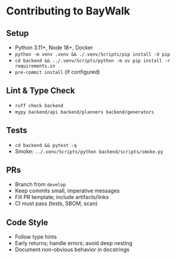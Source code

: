 # Contributing to BayWalk

## Setup
- Python 3.11+, Node 18+, Docker
- `python -m venv .venv && ./.venv/Scripts/pip install -U pip`
- `cd backend && ../.venv/Scripts/python -m uv pip install -r requirements.in`
- `pre-commit install` (if configured)

## Lint & Type Check
- `ruff check backend`
- `mypy backend/api backend/planners backend/generators`

## Tests
- `cd backend && pytest -q`
- Smoke: `../.venv/Scripts/python backend/scripts/smoke.py`

## PRs
- Branch from `develop`
- Keep commits small, imperative messages
- Fill PR template; include artifacts/links
- CI must pass (tests, SBOM, scan)

## Code Style
- Follow type hints
- Early returns; handle errors; avoid deep nesting
- Document non-obvious behavior in docstrings
